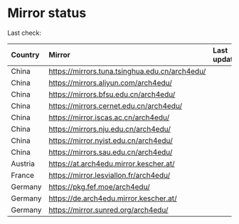 <script src="./time.js"></script>
# Mirror status
Last check: <script type="text/javascript">localize(1720409014.8147094);</script>

|Country|Mirror|Last update|
|:------|:-----|:----------|
|China|https://mirrors.tuna.tsinghua.edu.cn/arch4edu/|<script type="text/javascript">localize(1720377383);</script>|
|China|https://mirrors.aliyun.com/arch4edu/|<script type="text/javascript">localize(1720377383);</script>|
|China|https://mirrors.bfsu.edu.cn/arch4edu/|<script type="text/javascript">localize(1720377383);</script>|
|China|https://mirrors.cernet.edu.cn/arch4edu/|<script type="text/javascript">localize(1720377383);</script>|
|China|https://mirror.iscas.ac.cn/arch4edu/|<script type="text/javascript">localize(1720377383);</script>|
|China|https://mirrors.nju.edu.cn/arch4edu/|<script type="text/javascript">localize(1720290851);</script>|
|China|https://mirror.nyist.edu.cn/arch4edu/|<script type="text/javascript">localize(1720334028);</script>|
|China|https://mirrors.sau.edu.cn/arch4edu/|<script type="text/javascript">localize(1720377383);</script>|
|Austria|https://at.arch4edu.mirror.kescher.at/|<script type="text/javascript">localize(1720377383);</script>|
|France|https://mirror.lesviallon.fr/arch4edu/|<script type="text/javascript">localize(1720377383);</script>|
|Germany|https://pkg.fef.moe/arch4edu/|<script type="text/javascript">localize(1720377383);</script>|
|Germany|https://de.arch4edu.mirror.kescher.at/|<script type="text/javascript">localize(1720377383);</script>|
|Germany|https://mirror.sunred.org/arch4edu/|<script type="text/javascript">localize(1720377383);</script>|

<script src="./tablefilter/tablefilter.js"></script>
<script src="./table.js"></script>